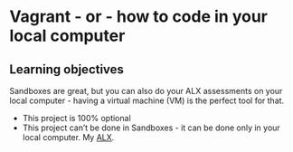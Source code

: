 # Vagrant - or - how to code in your local computer
## Learning objectives
Sandboxes are great, but you can also do your ALX assessments on your local computer - having a virtual machine (VM) is the perfect tool for that.
* This project is 100% optional
* This project can’t be done in Sandboxes - it can be done only in your local computer.
My [ALX](https://intranet.alxswe.com/ "ALX").
